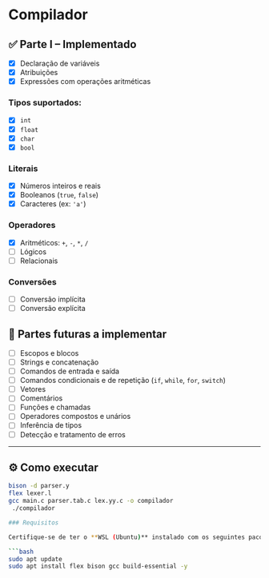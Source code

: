 # Compilador

## ✅ Parte I – Implementado
- [x] Declaração de variáveis
- [x] Atribuições
- [x] Expressões com operações aritméticas
### Tipos suportados:
- [x] `int`
- [x] `float`
- [x] `char`
- [x] `bool`
### Literais
- [x] Números inteiros e reais
- [x] Booleanos (`true`, `false`)
- [x] Caracteres (ex: `'a'`)
### Operadores
- [x] Aritméticos: `+`, `-`, `*`, `/`
- [ ] Lógicos
- [ ] Relacionais
### Conversões
- [ ] Conversão implícita
- [ ] Conversão explícita

## 🚧 Partes futuras a implementar
- [ ] Escopos e blocos
- [ ] Strings e concatenação
- [ ] Comandos de entrada e saída
- [ ] Comandos condicionais e de repetição (`if`, `while`, `for`, `switch`)
- [ ] Vetores
- [ ] Comentários
- [ ] Funções e chamadas
- [ ] Operadores compostos e unários
- [ ] Inferência de tipos
- [ ] Detecção e tratamento de erros

---

## ⚙️ Como executar

```bash
bison -d parser.y
flex lexer.l
gcc main.c parser.tab.c lex.yy.c -o compilador
 ./compilador

### Requisitos

Certifique-se de ter o **WSL (Ubuntu)** instalado com os seguintes pacotes:

```bash
sudo apt update
sudo apt install flex bison gcc build-essential -y
